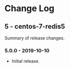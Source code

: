 # Change Log

## 5 - centos-7-redis5

Summary of release changes.

### 5.0.0 - 2019-10-10

- Initial release.
